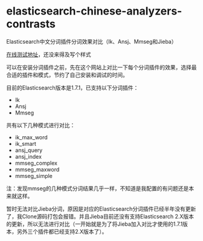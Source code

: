 # elasticsearch-chinese-analyzers-contrasts

Elasticsearch中文分词插件分词效果对比（Ik、Ansj、Mmseg和Jieba）

[在线测试地址][1]，还没来得及写个样式

可以在安装分词插件之前，先在这个网站上对比一下每个分词插件的效果，选择最合适的插件和模式，节约了自己安装和调试的时间。

目前的Elasticsearch版本是1.7.1，已支持以下分词插件：

- Ik
- Ansj
- Mmseg

共有以下几种模式进行对比：

- ik_max_word
- ik_smart
- ansj_query
- ansj_index
- mmseg_complex
- mmseg_maxword
- mmseg_simple

注：发现mmseg的几种模式分词结果几乎一样，不知道是我配置的有问题还是本来就这样。

暂时无法对比Jieba分词，原因是对应的Elasticsearch分词插件已经半年没有更新了，我Clone源码打包会报错。并且Jieba目前还没有支持Elasticsearch 2.X版本的更新，所以无法进行对比（一开始就是为了将Jieba加入对比才使用的1.7.1版本，另外三个插件都已经支持2.X版本了）。


[1]: http://es.scienjus.com/

